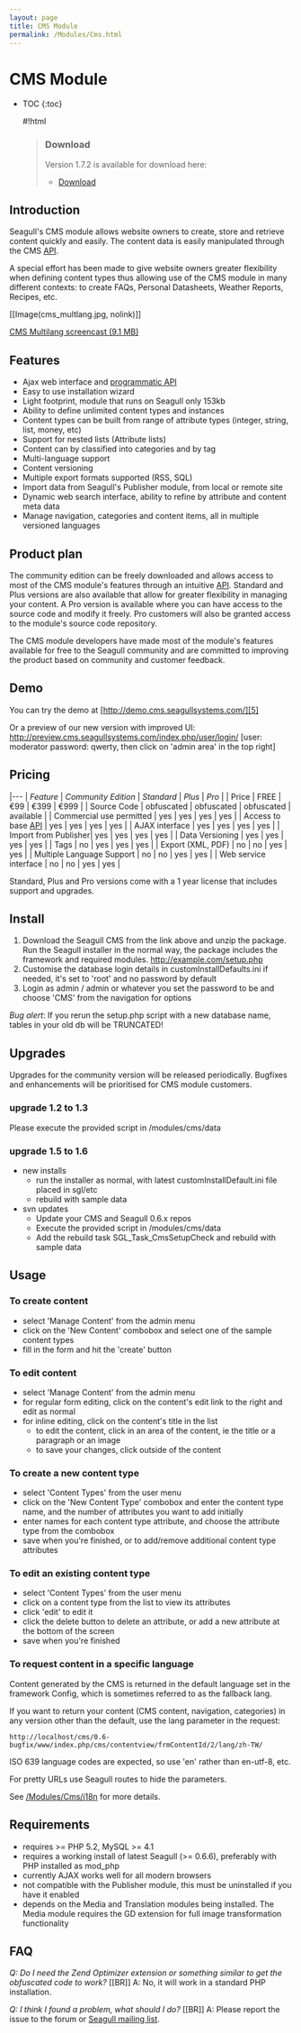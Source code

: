 ```yaml
---
layout: page
title: CMS Module
permalink: /Modules/Cms.html
---
```


<!-- Name: Modules/Cms -->
<!-- Version: 48 -->
<!-- Last-Modified: 2010/11/12 11:29:50 -->
<!-- Author: demian -->
# CMS Module
* TOC
{:toc}

	#!html
	<blockquote class="note">
	<h3>Download</h3>
	<p>Version 1.7.2 is available for download here: 
	<ul>
	 <li><a href="http://dl.dropbox.com/u/370960/Seagull_CMS-1.7.2.zip">Download</a>
	</ul>
	</blockquote>

## Introduction
Seagull's CMS module allows website owners to create, store and retrieve content quickly and easily. The content data is easily manipulated through the CMS [API][1].

A special effort has been made to give website owners greater flexibility when defining content types thus allowing use of the CMS module in many different contexts: to create FAQs, Personal Datasheets, Weather Reports, Recipes, etc.

[[Image(cms\_multlang.jpg, nolink)]]

[CMS Multilang screencast (9.1 MB)][2]

## Features
 * Ajax web interface and [programmatic API][3]
 * Easy to use installation wizard
 * Light footprint, module that runs on Seagull only 153kb
 * Ability to define unlimited content types and instances
 * Content types can be built from range of attribute types (integer, string, list, money, etc)
 * Support for nested lists (Attribute lists)
 * Content can by classified into categories and by tag
 * Multi-language support
 * Content versioning
 * Multiple export formats supported (RSS, SQL)
 * Import data from Seagull's Publisher module, from local or remote site
 * Dynamic web search interface, ability to refine by attribute and content meta data
 * Manage navigation, categories and content items, all in multiple versioned languages
	 
## Product plan
The community edition can be freely downloaded and allows access to most of the CMS module's features through an intuitive [API][4].  Standard and Plus versions are also available that allow for greater flexibility in managing your content.  A Pro version is available where you can have access to the source code and modify it freely.  Pro customers will also be granted access to the module's source code repository.

The CMS module developers have made most of the module's features available for free to the Seagull community and are committed to improving the product based on community and customer feedback.

## Demo
You can try the demo at [http://demo.cms.seagullsystems.com/][5]

Or a preview of our new version with improved UI: http://preview.cms.seagullsystems.com/index.php/user/login/  [user: moderator  password: qwerty, then click on 'admin area' in the top right]

## Pricing
|---
| *Feature* | *Community Edition* | *Standard* | *Plus* | *Pro* |
| Price | FREE | €99 | €399 | €999 |
| Source Code | obfuscated | obfuscated | obfuscated | available |
| Commercial use permitted | yes | yes | yes | yes |
| Access to base [API][6] | yes | yes | yes | yes |
| AJAX interface | yes | yes | yes | yes |
| Import from Publisher| yes | yes | yes | yes |
| Data Versioning | yes | yes | yes | yes |
| Tags | no | yes | yes | yes |
| Export (XML, PDF) | no | no | yes | yes |
| Multiple Language Support | no | no | yes | yes |
| Web service interface | no | no | yes | yes |

Standard, Plus and Pro versions come with a 1 year license that includes support and upgrades.

## Install
 1. Download the Seagull CMS from the link above and unzip the package.  Run the Seagull installer in the normal way, the package includes the framework and required modules.  http://example.com/setup.php
 1. Customise the database login details in  customInstallDefaults.ini if needed, it's set to 'root' and no password by default
 1. Login as admin / admin or whatever you set the password to be and choose 'CMS' from the navigation for options

*Bug alert*: If you rerun the setup.php script with a new database name, tables in your old db will be TRUNCATED!  

## Upgrades
Upgrades for the community version will be released periodically.  Bugfixes and enhancements will be prioritised for CMS module customers.
### upgrade 1.2 to 1.3
Please execute the provided script in <install-dir>/modules/cms/data

### upgrade 1.5 to 1.6
 * new installs
   * run the installer as normal, with latest customInstallDefault.ini file placed in sgl/etc
   * rebuild with sample data
 * svn  updates
   * Update your CMS and Seagull 0.6.x repos
   * Execute the provided script in <install-dir>/modules/cms/data
   * Add the rebuild task SGL\_Task\_CmsSetupCheck and rebuild with sample data

## Usage
### To create content
 * select 'Manage Content' from the admin menu
 * click on the 'New Content' combobox and select one of the sample content types
 * fill in the form and hit the 'create' button

### To edit content
 * select 'Manage Content' from the admin menu
 * for regular form editing, click on the content's edit link to the right and edit as normal
 * for inline editing, click on the content's title in the list
   * to edit the content, click in an area of the content, ie the title or a paragraph or an image
   * to save your changes, click outside of the content

### To create a new content type
 * select 'Content Types' from the user menu
 * click on the 'New Content Type' combobox and enter the content type name, and the number of attributes you want to add initially
 * enter names for each content type attribute, and choose the attribute type from the combobox
 * save when you're finished, or to add/remove additional content type attributes

### To edit an existing content type
 * select 'Content Types' from the user menu
 * click on a content type from the list to view its attributes
 * click 'edit' to edit it
 * click the delete button to delete an attribute, or add a new attribute at the bottom of the screen
 * save when you're finished

### To request content in a specific language
Content generated by the CMS is returned in the default language set in the framework Config, which is sometimes referred to as the fallback lang.

If you want to return your content (CMS content, navigation, categories) in any version other than the default, use the lang parameter in the request:

	http://localhost/cms/0.6-bugfix/www/index.php/cms/contentview/frmContentId/2/lang/zh-TW/

ISO 639 language codes are expected, so use 'en' rather than en-utf-8, etc.

For pretty URLs use Seagull routes to hide the parameters.

See [/Modules/Cms/i18n][7] for more details.


## Requirements
 * requires \>= PHP 5.2, MySQL \>= 4.1
 * requires a working install of latest Seagull (\>= 0.6.6), preferably with PHP installed as mod\_php
 * currently AJAX works well for all modern browsers
 * not compatible with the Publisher module, this must be uninstalled if you have it enabled  
 * depends on the Media and Translation modules being installed.  The Media module requires the GD extension for full image transformation functionality


## FAQ
*Q: Do I need the Zend Optimizer extension or something similar to get the obfuscated code to work?* [[BR]]
A: No, it will work in a standard PHP installation.

*Q: I think I found a problem, what should I do?* [[BR]]
A: Please report the issue to the forum or [Seagull mailing list][8].

[1]:	/Modules/Cms/Api.html
[2]:	/files/screencasts/Seagull-cms-multilang.mov
[3]:	/Modules/Cms/Api.html
[4]:	/Modules/Cms/Api.html
[5]:	http://demo.cms.seagullsystems.com/
[6]:	/wiki:Modules/Cms/Api/
[7]:	/Modules/Cms/i18n.html
[8]:	http://groups.google.co.uk/group/seagull_general?hl=en